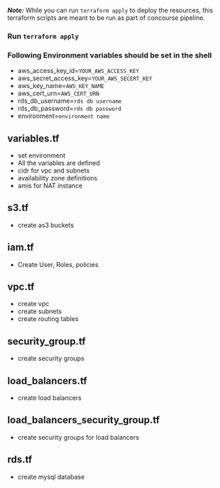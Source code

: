 
***Note:*** While you can run `terraform apply` to deploy the resources, this terraform scripts are meant to be run as part of concourse pipeline.
### Run `terraform apply`
### Following Environment variables should be set in the shell
* aws_access_key_id=`YOUR_AWS_ACCESS_KEY`
* aws_secret_access_key=`YOUR_AWS_SECERT_KEY`
* aws_key_name=`AWS_KEY_NAME`
* aws_cert_urn=`AWS_CERT_URN`
* rds_db_username=`rds db username`
* rds_db_password=`rds db password`
* environment=`environment name`

## variables.tf
* set environment
* All the variables are defined
* cidr for vpc and subnets
* availability zone definitions
* amis for NAT instance

## s3.tf
* create as3 buckets

## iam.tf
* Create User, Roles, policies

## vpc.tf
* create vpc
* create subnets
* create routing tables

## security_group.tf
* create security groups

## load_balancers.tf
* create load balancers

## load_balancers_security_group.tf
* create security groups for load balancers 

## rds.tf
* create mysql database